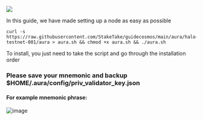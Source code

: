 ![](https://i.yapx.ru/RTuEU.jpg)


In this guide, we have made setting up a node as easy as possible

    curl -s https://raw.githubusercontent.com/StakeTake/guidecosmos/main/aura/halo-testnet-001/aura > aura.sh && chmod +x aura.sh && ./aura.sh
To install, you just need to take the script and go through the installation order
### Please save your mnemonic and backup $HOME/.aura/config/priv_validator_key.json
#### For example mnemonic phrase:
![image](https://user-images.githubusercontent.com/93165931/184551172-16cb2f1a-3145-4e5b-8092-c966e2f3e5ef.png)

